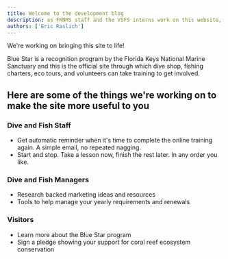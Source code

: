 ```yaml
---
title: Welcome to the development blog
description: as FKNMS staff and the VSFS interns work on this website, we're going to document the progress.
authors: ['Eric Raslich']
---
```

We're working on bringing this site to life!

Blue Star is a recognition program by the Florida Keys National Marine Sanctuary and this is the official site through which dive shop, fishing charters, eco tours, and volunteers can take training to get involved.

## Here are some of the things we're working on to make the site more useful to you

### Dive and Fish Staff
- Get automatic reminder when it's time to complete the online training again. A simple email, no repeated nagging.
- Start and stop. Take a lesson now, finish the rest later. In any order you like.

### Dive and Fish Managers
- Research backed marketing ideas and resources
- Tools to help manage your yearly requirements and renewals

### Visitors
- Learn more about the Blue Star program
- Sign a pledge showing your support for coral reef ecosystem conservation
